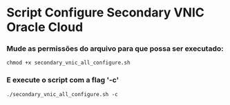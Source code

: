 # Script Configure Secondary VNIC Oracle Cloud

### Mude as permissões do arquivo para que possa ser executado:
```chmod +x secondary_vnic_all_configure.sh```

### E execute o script com a flag '-c'
```./secondary_vnic_all_configure.sh -c```

